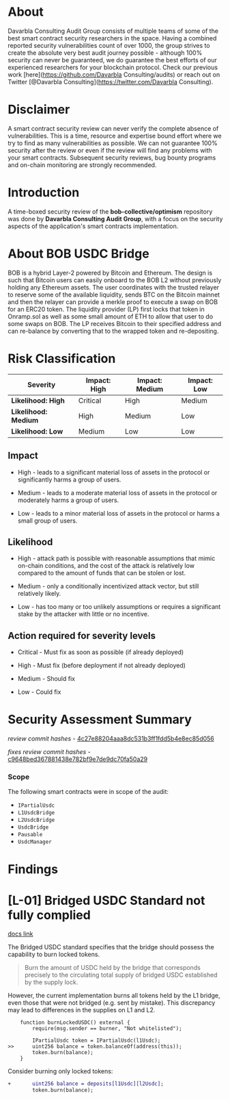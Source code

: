 # About

Davarbla Consulting Audit Group consists of multiple teams of some of the best smart contract security researchers in the space. Having a combined reported security vulnerabilities count of over 1000, the group strives to create the absolute very best audit journey possible - although 100% security can never be guaranteed, we do guarantee the best efforts of our experienced researchers for your blockchain protocol. Check our previous work [here](https://github.com/Davarbla Consulting/audits) or reach out on Twitter [@Davarbla Consulting](https://twitter.com/Davarbla Consulting).

# Disclaimer

A smart contract security review can never verify the complete absence of vulnerabilities. This is a time, resource and expertise bound effort where we try to find as many vulnerabilities as possible. We can not guarantee 100% security after the review or even if the review will find any problems with your smart contracts. Subsequent security reviews, bug bounty programs and on-chain monitoring are strongly recommended.

# Introduction

A time-boxed security review of the **bob-collective/optimism** repository was done by **Davarbla Consulting Audit Group**, with a focus on the security aspects of the application's smart contracts implementation.

# About BOB USDC Bridge

BOB is a hybrid Layer-2 powered by Bitcoin and Ethereum. The design is such that Bitcoin users can easily onboard to the BOB L2 without previously holding any Ethereum assets. The user coordinates with the trusted relayer to reserve some of the available liquidity, sends BTC on the Bitcoin mainnet and then the relayer can provide a merkle proof to execute a swap on BOB for an ERC20 token. The liquidity provider (LP) first locks that token in Onramp.sol as well as some small amount of ETH to allow that user to do some swaps on BOB. The LP receives Bitcoin to their specified address and can re-balance by converting that to the wrapped token and re-depositing.

# Risk Classification

| Severity               | Impact: High | Impact: Medium | Impact: Low |
| ---------------------- | ------------ | -------------- | ----------- |
| **Likelihood: High**   | Critical     | High           | Medium      |
| **Likelihood: Medium** | High         | Medium         | Low         |
| **Likelihood: Low**    | Medium       | Low            | Low         |

## Impact

- High - leads to a significant material loss of assets in the protocol or significantly harms a group of users.

- Medium - leads to a moderate material loss of assets in the protocol or moderately harms a group of users.

- Low - leads to a minor material loss of assets in the protocol or harms a small group of users.

## Likelihood

- High - attack path is possible with reasonable assumptions that mimic on-chain conditions, and the cost of the attack is relatively low compared to the amount of funds that can be stolen or lost.

- Medium - only a conditionally incentivized attack vector, but still relatively likely.

- Low - has too many or too unlikely assumptions or requires a significant stake by the attacker with little or no incentive.

## Action required for severity levels

- Critical - Must fix as soon as possible (if already deployed)

- High - Must fix (before deployment if not already deployed)

- Medium - Should fix

- Low - Could fix

# Security Assessment Summary

_review commit hashes_ - [4c27e88204aaa8dc531b3ff1fdd5b4e8ec85d056](https://github.com/bob-collective/optimism/tree/4c27e88204aaa8dc531b3ff1fdd5b4e8ec85d056)

_fixes review commit hashes_ - [c9648bed367881438e782bf9e7de9dc70fa50a29](https://github.com/bob-collective/optimism/tree/c9648bed367881438e782bf9e7de9dc70fa50a29)

### Scope

The following smart contracts were in scope of the audit:

- `IPartialUsdc`
- `L1UsdcBridge`
- `L2UsdcBridge`
- `UsdcBridge`
- `Pausable`
- `UsdcManager`

# Findings

# [L-01] Bridged USDC Standard not fully complied

[docs link](https://github.com/circlefin/stablecoin-evm/blob/master/doc/bridged_USDC_standard.md#2-ability-to-burn-locked-usdc)

The Bridged USDC standard specifies that the bridge should possess the capability to burn locked tokens.

> Burn the amount of USDC held by the bridge that corresponds precisely to the circulating total supply of bridged USDC established by the supply lock.

However, the current implementation burns all tokens held by the L1 bridge, even those that were not bridged (e.g. sent by mistake). This discrepancy may lead to differences in the supplies on L1 and L2.

```solidity
    function burnLockedUSDC() external {
        require(msg.sender == burner, "Not whitelisted");

        IPartialUsdc token = IPartialUsdc(l1Usdc);
>>      uint256 balance = token.balanceOf(address(this));
        token.burn(balance);
    }
```

Consider burning only locked tokens:

```diff
+       uint256 balance = deposits[l1Usdc][l2Usdc];
        token.burn(balance);
```
